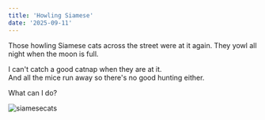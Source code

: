 ```yaml
---
title: 'Howling Siamese'
date: '2025-09-11'
---
```

 
Those howling Siamese cats across the street were at it again.
They yowl all night when the moon is full.

I can't catch a good catnap when they are at it.  
And all the mice run away so there's no good hunting either.

What can I do?
 
![siamesecats](/images/Two_Siamese_cats.jpg)
